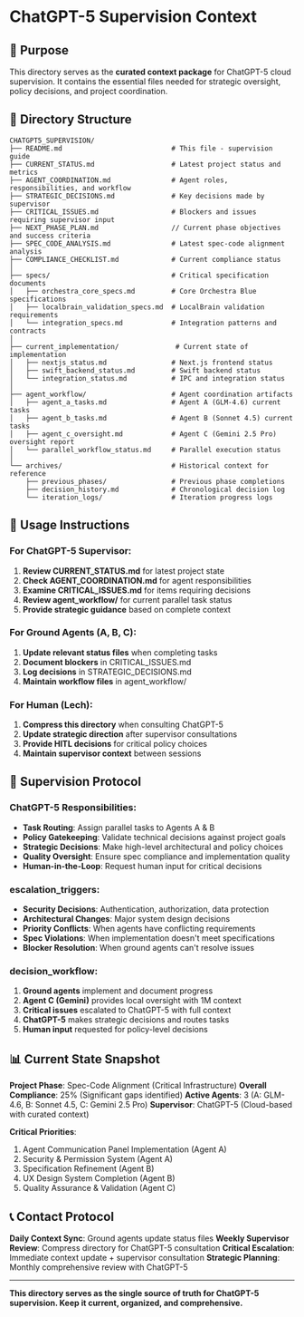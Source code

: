 # ChatGPT-5 Supervision Context

## 🎯 Purpose

This directory serves as the **curated context package** for ChatGPT-5 cloud supervision. It contains the essential files needed for strategic oversight, policy decisions, and project coordination.

## 📁 Directory Structure

```
CHATGPT5_SUPERVISION/
├── README.md                           # This file - supervision guide
├── CURRENT_STATUS.md                   # Latest project status and metrics
├── AGENT_COORDINATION.md               # Agent roles, responsibilities, and workflow
├── STRATEGIC_DECISIONS.md              # Key decisions made by supervisor
├── CRITICAL_ISSUES.md                  # Blockers and issues requiring supervisor input
├── NEXT_PHASE_PLAN.md                  // Current phase objectives and success criteria
├── SPEC_CODE_ANALYSIS.md               # Latest spec-code alignment analysis
├── COMPLIANCE_CHECKLIST.md             # Current compliance status
│
├── specs/                              # Critical specification documents
│   ├── orchestra_core_specs.md         # Core Orchestra Blue specifications
│   ├── localbrain_validation_specs.md  # LocalBrain validation requirements
│   └── integration_specs.md            # Integration patterns and contracts
│
├── current_implementation/              # Current state of implementation
│   ├── nextjs_status.md                # Next.js frontend status
│   ├── swift_backend_status.md         # Swift backend status
│   └── integration_status.md           # IPC and integration status
│
├── agent_workflow/                     # Agent coordination artifacts
│   ├── agent_a_tasks.md                # Agent A (GLM-4.6) current tasks
│   ├── agent_b_tasks.md                # Agent B (Sonnet 4.5) current tasks
│   ├── agent_c_oversight.md            # Agent C (Gemini 2.5 Pro) oversight report
│   └── parallel_workflow_status.md     # Parallel execution status
│
└── archives/                           # Historical context for reference
    ├── previous_phases/                # Previous phase completions
    ├── decision_history.md             # Chronological decision log
    └── iteration_logs/                 # Iteration progress logs
```

## 🔄 Usage Instructions

### For ChatGPT-5 Supervisor:
1. **Review CURRENT_STATUS.md** for latest project state
2. **Check AGENT_COORDINATION.md** for agent responsibilities
3. **Examine CRITICAL_ISSUES.md** for items requiring decisions
4. **Review agent_workflow/** for current parallel task status
5. **Provide strategic guidance** based on complete context

### For Ground Agents (A, B, C):
1. **Update relevant status files** when completing tasks
2. **Document blockers** in CRITICAL_ISSUES.md
3. **Log decisions** in STRATEGIC_DECISIONS.md
4. **Maintain workflow files** in agent_workflow/

### For Human (Lech):
1. **Compress this directory** when consulting ChatGPT-5
2. **Update strategic direction** after supervisor consultations
3. **Provide HITL decisions** for critical policy choices
4. **Maintain supervisor context** between sessions

## 🚨 Supervision Protocol

### ChatGPT-5 Responsibilities:
- **Task Routing**: Assign parallel tasks to Agents A & B
- **Policy Gatekeeping**: Validate technical decisions against project goals
- **Strategic Decisions**: Make high-level architectural and policy choices
- **Quality Oversight**: Ensure spec compliance and implementation quality
- **Human-in-the-Loop**: Request human input for critical decisions

### escalation_triggers:
- **Security Decisions**: Authentication, authorization, data protection
- **Architectural Changes**: Major system design decisions
- **Priority Conflicts**: When agents have conflicting requirements
- **Spec Violations**: When implementation doesn't meet specifications
- **Blocker Resolution**: When ground agents can't resolve issues

### decision_workflow:
1. **Ground agents** implement and document progress
2. **Agent C (Gemini)** provides local oversight with 1M context
3. **Critical issues** escalated to ChatGPT-5 with full context
4. **ChatGPT-5** makes strategic decisions and routes tasks
5. **Human input** requested for policy-level decisions

## 📊 Current State Snapshot

**Project Phase**: Spec-Code Alignment (Critical Infrastructure)
**Overall Compliance**: 25% (Significant gaps identified)
**Active Agents**: 3 (A: GLM-4.6, B: Sonnet 4.5, C: Gemini 2.5 Pro)
**Supervisor**: ChatGPT-5 (Cloud-based with curated context)

**Critical Priorities**:
1. Agent Communication Panel Implementation (Agent A)
2. Security & Permission System (Agent A)
3. Specification Refinement (Agent B)
4. UX Design System Completion (Agent B)
5. Quality Assurance & Validation (Agent C)

## 📞 Contact Protocol

**Daily Context Sync**: Ground agents update status files
**Weekly Supervisor Review**: Compress directory for ChatGPT-5 consultation
**Critical Escalation**: Immediate context update + supervisor consultation
**Strategic Planning**: Monthly comprehensive review with ChatGPT-5

---

**This directory serves as the single source of truth for ChatGPT-5 supervision. Keep it current, organized, and comprehensive.**